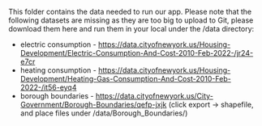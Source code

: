 This folder contains the data needed to run our app.
Please note that the following datasets are missing as they are too big to upload to Git, please download them here and run them in your local under the /data directory:
- electric consumption - https://data.cityofnewyork.us/Housing-Development/Electric-Consumption-And-Cost-2010-Feb-2022-/jr24-e7cr
- heating consumption - https://data.cityofnewyork.us/Housing-Development/Heating-Gas-Consumption-And-Cost-2010-Feb-2022-/it56-eyq4
- borough boundaries - https://data.cityofnewyork.us/City-Government/Borough-Boundaries/qefp-jxjk (click export -> shapefile, and place files under /data/Borough_Boundaries/)
